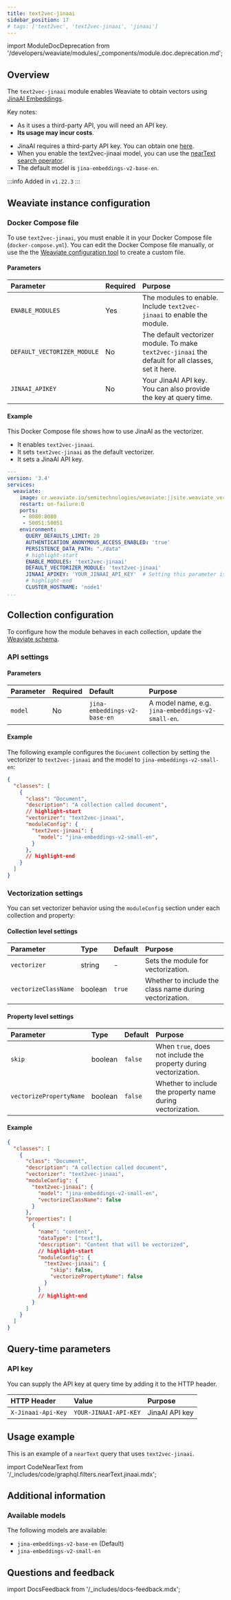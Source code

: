 ```yaml
---
title: text2vec-jinaai
sidebar_position: 17
# tags: ['text2vec', 'text2vec-jinaai', 'jinaai']
---
```


import ModuleDocDeprecation from '/developers/weaviate/modules/_components/module.doc.deprecation.md';

<ModuleDocDeprecation provider="jinaai" />

## Overview

The `text2vec-jinaai` module enables Weaviate to obtain vectors using [JinaAI Embeddings](https://jina.ai/embeddings/).

Key notes:

- As it uses a third-party API, you will need an API key.
- **Its usage may incur costs**.
<!-- - This module is available on Weaviate Cloud Services (WCS). -->
<!-- Note: Will be added to WCS soon. Un-comment the above and delete this line when it is enabled. -->
- JinaAI requires a third-party API key. You can obtain one [here](https://jina.ai/embeddings/).
- When you enable the text2vec-jinaai model, you can use the [nearText search operator](/developers/weaviate/api/graphql/search-operators.md#neartext).
- The default model is `jina-embeddings-v2-base-en`.

:::info Added in `v1.22.3`
:::

## Weaviate instance configuration

<!-- :::tip
If you use Weaviate Cloud Services (WCS), this module is already enabled and pre-configured. You cannot edit the configuration in WCS.
::: -->

<!-- Note: Will be added to WCS soon. Un-comment the above and delete this line when it is enabled. -->

### Docker Compose file

To use `text2vec-jinaai`, you must enable it in your Docker Compose file (`docker-compose.yml`). You can edit the Docker Compose file manually, or use the the [Weaviate configuration tool](/developers/weaviate/installation/docker-compose.md#configurator) to create a custom file.

#### Parameters

|Parameter|Required|Purpose|
|:- | :- | :-|
|`ENABLE_MODULES`|Yes|The modules to enable. Include `text2vec-jinaai` to enable the module.|
|`DEFAULT_VECTORIZER_MODULE`|No|The default vectorizer module. To make `text2vec-jinaai` the default for all classes, set it here.
|`JINAAI_APIKEY`|No|Your JinaAI API key. You can also provide the key at query time.|

#### Example

This Docker Compose file shows how to use JinaAI as the vectorizer.

 - It enables `text2vec-jinaai`.
 - It sets `text2vec-jinaai` as the default vectorizer.
 - It sets a JinaAI API key.

```yaml
---
version: '3.4'
services:
  weaviate:
    image: cr.weaviate.io/semitechnologies/weaviate:||site.weaviate_version||
    restart: on-failure:0
    ports:
     - 8080:8080
     - 50051:50051
    environment:
      QUERY_DEFAULTS_LIMIT: 20
      AUTHENTICATION_ANONYMOUS_ACCESS_ENABLED: 'true'
      PERSISTENCE_DATA_PATH: "./data"
      # highlight-start
      ENABLE_MODULES: 'text2vec-jinaai'
      DEFAULT_VECTORIZER_MODULE: 'text2vec-jinaai'
      JINAAI_APIKEY: 'YOUR_JINAAI_API_KEY'  # Setting this parameter is optional, you can also provide the key at query time.
      # highlight-end
      CLUSTER_HOSTNAME: 'node1'
...
```

## Collection configuration

To configure how the module behaves in each collection, update the [Weaviate schema](/developers/weaviate/manage-data/collections.mdx).

### API settings

#### Parameters

| Parameter | Required | Default | Purpose |
| :- | :- | :- | :- |
| `model` | No | `jina-embeddings-v2-base-en` | A model name, e.g. `jina-embeddings-v2-small-en`. |

#### Example

The following example configures the `Document` collection by setting the vectorizer to `text2vec-jinaai` and the model to `jina-embeddings-v2-small-en`:

```json
{
  "classes": [
    {
      "class": "Document",
      "description": "A collection called document",
      // highlight-start
      "vectorizer": "text2vec-jinaai",
      "moduleConfig": {
        "text2vec-jinaai": {
          "model": "jina-embeddings-v2-small-en",
        }
      },
      // highlight-end
    }
  ]
}
```


### Vectorization settings

You can set vectorizer behavior using the `moduleConfig` section under each collection and property:

#### Collection level settings

| Parameter | Type | Default | Purpose |
| :- | :- | :- | :- |
| `vectorizer` | string | - | Sets the module for vectorization. |
| `vectorizeClassName`| boolean | `true` | Whether to include the class name during vectorization. |

#### Property level settings

| Parameter | Type | Default | Purpose |
| :- | :- | :- | :- |
| `skip` | boolean | `false` | When `true`, does not include the property during vectorization. |
| `vectorizePropertyName` | boolean | `false` | Whether to include the property name during vectorization. |

#### Example

```json
{
  "classes": [
    {
      "class": "Document",
      "description": "A collection called document",
      "vectorizer": "text2vec-jinaai",
      "moduleConfig": {
        "text2vec-jinaai": {
          "model": "jina-embeddings-v2-small-en",
          "vectorizeClassName": false
        }
      },
      "properties": [
        {
          "name": "content",
          "dataType": ["text"],
          "description": "Content that will be vectorized",
          // highlight-start
          "moduleConfig": {
            "text2vec-jinaai": {
              "skip": false,
              "vectorizePropertyName": false
            }
          }
          // highlight-end
        }
      ]
    }
  ]
}
```

## Query-time parameters

### API key

You can supply the API key at query time by adding it to the HTTP header.

| HTTP Header | Value | Purpose |
|:- | :- | :-|
| `X-Jinaai-Api-Key` | `YOUR-JINAAI-API-KEY` | JinaAI API key |

## Usage example

This is an example of a `nearText` query that uses `text2vec-jinaai`.

import CodeNearText from '/_includes/code/graphql.filters.nearText.jinaai.mdx';

<CodeNearText />

## Additional information

### Available models

The following models are available:

- `jina-embeddings-v2-base-en` (Default)
- `jina-embeddings-v2-small-en`


## Questions and feedback

import DocsFeedback from '/_includes/docs-feedback.mdx';

<DocsFeedback/>
